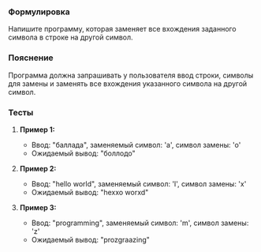 
### Формулировка
Напишите программу, которая заменяет все вхождения заданного символа в строке на другой символ.

### Пояснение
Программа должна запрашивать у пользователя ввод строки, символы для замены и заменять все вхождения указанного символа на другой символ.

### Тесты

1. **Пример 1:**
   - Ввод: "баллада", заменяемый символ: 'а', символ замены: 'о'
   - Ожидаемый вывод: "боллодо"

2. **Пример 2:**
   - Ввод: "hello world", заменяемый символ: 'l', символ замены: 'x'
   - Ожидаемый вывод: "hexxo worxd"

3. **Пример 3:**
   - Ввод: "programming", заменяемый символ: 'm', символ замены: 'z'
   - Ожидаемый вывод: "prozgraazing"

